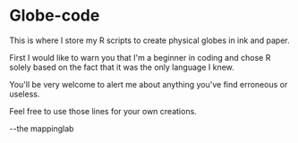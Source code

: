 # Globe-code
This is where I store my R scripts to create physical globes in ink and paper.

First I would like to warn you that I'm a beginner in coding and chose R solely based on the fact 
that it was the only language I knew.

You'll be very welcome to alert me about anything you've find erroneous or useless. 

Feel free to use those lines for your own creations.

--the mappinglab
